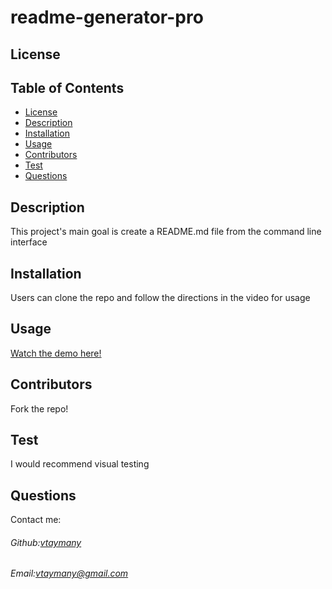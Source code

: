 # readme-generator-pro

## License

## Table of Contents

- [License](#license)
- [Description](#description)
- [Installation](#installation)
- [Usage](#usage)
- [Contributors](#contributors)
- [Test](#test)
- [Questions](#questions)

## Description

This project's main goal is create a README.md file from the command line interface

## Installation

Users can clone the repo and follow the directions in the video for usage

## Usage

[Watch the demo here!](https://drive.google.com/file/d/1r5eQA72Lrf_wjO7rDWq86Z9riucGOIyu/view)

## Contributors

Fork the repo!

## Test

I would recommend visual testing

## Questions

Contact me:

###### Github:[vtaymany](https://github.com/vtaymany/)

###### Email:[vtaymany@gmail.com](vtaymany@gmail.com)
